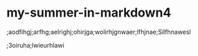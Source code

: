 # my-summer-in-markdown4

;aodfihgj;arfhg;aelrighj;ohirjga;wolirhjgnwaer;lfhjnae;Silfhnawesl

;3oiruha;lwieurhlawi
